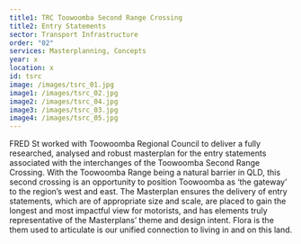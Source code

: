 ```yaml
---
title1: TRC Toowoomba Second Range Crossing
title2: Entry Statements
sector: Transport Infrastructure
order: "02"
services: Masterplanning, Concepts
year: x
location: x
id: tsrc
image: /images/tsrc_01.jpg
image1: /images/tsrc_02.jpg
image2: /images/tsrc_04.jpg
image3: /images/tsrc_03.jpg
image4: /images/tsrc_05.jpg
---
```

FRED St worked with Toowoomba Regional Council to deliver a fully
researched, analysed and robust masterplan for the entry statements associated
with the interchanges of the Toowoomba Second Range Crossing. With the
Toowoomba Range being a natural barrier in QLD, this second crossing is an
opportunity to position Toowoomba as ‘the gateway’ to the region’s west and
east. The Masterplan ensures the delivery of entry statements, which are of
appropriate size and scale, are placed to gain the longest and most impactful
view for motorists, and has elements truly representative of the Masterplans’
theme and design intent. Flora is the them used to articulate is our unified
connection to living in and on this land.